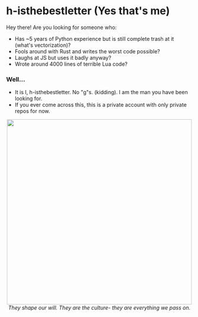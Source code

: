 # h-isthebestletter (Yes that's me)

Hey there! Are you looking for someone who:
- Has ~5 years of Python experience but is still complete trash at it (what's vectorization)?
- Fools around with Rust and writes the worst code possible?
- Laughs at JS but uses it badly anyway?
- Wrote around 4000 lines of terrible Lua code?

### Well...
- It is I, h-isthebestletter. No "g"s. (kidding). I am the man you have been looking for.
- If you ever come across this, this is a private account with only private repos for now.

<p align="center">
  <img src="https://i.kym-cdn.com/photos/images/original/000/923/851/4e7.jpg" width="500px"><br>
  <i>They shape our will. They are the culture- they are everything we pass on.</i>
</p>


<!---
h-isthebestletter/h-isthebestletter is a ✨ special ✨ repository because its `README.md` (this file) appears on your GitHub profile.
You can click the Preview link to take a look at your changes.
--->
